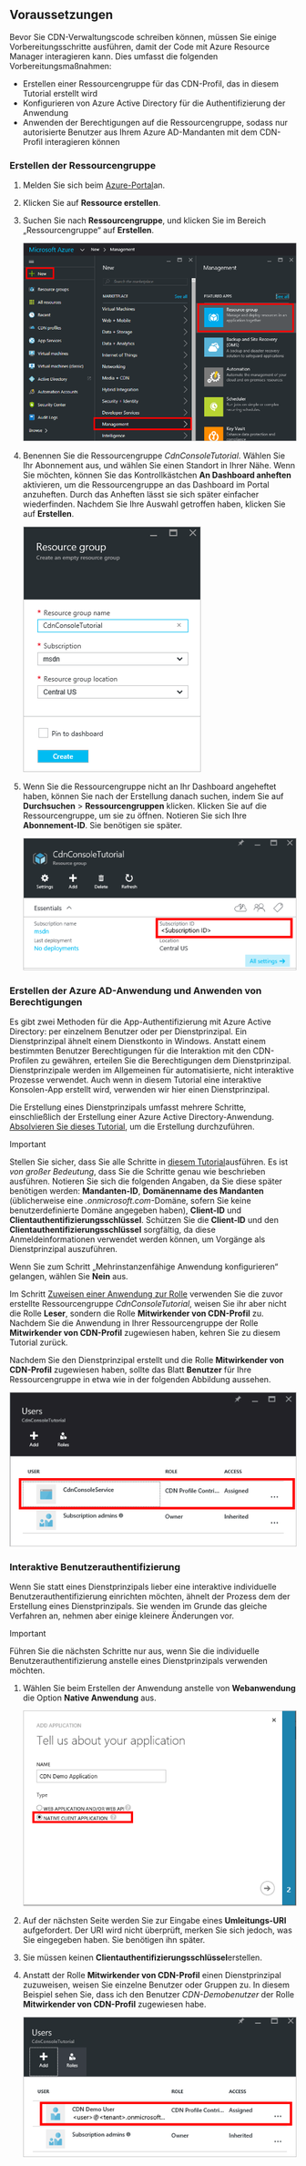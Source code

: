 ## <a name="prerequisites"></a>Voraussetzungen
Bevor Sie CDN-Verwaltungscode schreiben können, müssen Sie einige Vorbereitungsschritte ausführen, damit der Code mit Azure Resource Manager interagieren kann. Dies umfasst die folgenden Vorbereitungsmaßnahmen:

* Erstellen einer Ressourcengruppe für das CDN-Profil, das in diesem Tutorial erstellt wird
* Konfigurieren von Azure Active Directory für die Authentifizierung der Anwendung
* Anwenden der Berechtigungen auf die Ressourcengruppe, sodass nur autorisierte Benutzer aus Ihrem Azure AD-Mandanten mit dem CDN-Profil interagieren können

### <a name="creating-the-resource-group"></a>Erstellen der Ressourcengruppe
1. Melden Sie sich beim [Azure-Portal](https://portal.azure.com)an.
2. Klicken Sie auf **Ressource erstellen**.
3. Suchen Sie nach **Ressourcengruppe**, und klicken Sie im Bereich „Ressourcengruppe“ auf **Erstellen**.

    ![Erstellen einer neuen Ressourcengruppe](./media/cdn-app-dev-prep/cdn-new-rg-1-include.png)
3. Benennen Sie die Ressourcengruppe *CdnConsoleTutorial*.  Wählen Sie Ihr Abonnement aus, und wählen Sie einen Standort in Ihrer Nähe.  Wenn Sie möchten, können Sie das Kontrollkästchen **An Dashboard anheften** aktivieren, um die Ressourcengruppe an das Dashboard im Portal anzuheften.  Durch das Anheften lässt sie sich später einfacher wiederfinden.  Nachdem Sie Ihre Auswahl getroffen haben, klicken Sie auf **Erstellen**.

    ![Benennen der Ressourcengruppe](./media/cdn-app-dev-prep/cdn-new-rg-2-include.png)
4. Wenn Sie die Ressourcengruppe nicht an Ihr Dashboard angeheftet haben, können Sie nach der Erstellung danach suchen, indem Sie auf **Durchsuchen** > **Ressourcengruppen** klicken.  Klicken Sie auf die Ressourcengruppe, um sie zu öffnen.  Notieren Sie sich Ihre **Abonnement-ID**. Sie benötigen sie später.

    ![Benennen der Ressourcengruppe](./media/cdn-app-dev-prep/cdn-subscription-id-include.png)

### <a name="creating-the-azure-ad-application-and-applying-permissions"></a>Erstellen der Azure AD-Anwendung und Anwenden von Berechtigungen
Es gibt zwei Methoden für die App-Authentifizierung mit Azure Active Directory: per einzelnem Benutzer oder per Dienstprinzipal. Ein Dienstprinzipal ähnelt einem Dienstkonto in Windows.  Anstatt einem bestimmten Benutzer Berechtigungen für die Interaktion mit den CDN-Profilen zu gewähren, erteilen Sie die Berechtigungen dem Dienstprinzipal.  Dienstprinzipale werden im Allgemeinen für automatisierte, nicht interaktive Prozesse verwendet.  Auch wenn in diesem Tutorial eine interaktive Konsolen-App erstellt wird, verwenden wir hier einen Dienstprinzipal.

Die Erstellung eines Dienstprinzipals umfasst mehrere Schritte, einschließlich der Erstellung einer Azure Active Directory-Anwendung.  [Absolvieren Sie dieses Tutorial](../articles/resource-group-create-service-principal-portal.md), um die Erstellung durchzuführen.

> [!IMPORTANT]
> Stellen Sie sicher, dass Sie alle Schritte in [diesem Tutorial](../articles/resource-group-create-service-principal-portal.md)ausführen.  Es ist *von großer Bedeutung*, dass Sie die Schritte genau wie beschrieben ausführen.  Notieren Sie sich die folgenden Angaben, da Sie diese später benötigen werden: **Mandanten-ID**, **Domänenname des Mandanten** (üblicherweise eine *.onmicrosoft.com*-Domäne, sofern Sie keine benutzerdefinierte Domäne angegeben haben), **Client-ID** und **Clientauthentifizierungsschlüssel**.  Schützen Sie die **Client-ID** und den **Clientauthentifizierungsschlüssel** sorgfältig, da diese Anmeldeinformationen verwendet werden können, um Vorgänge als Dienstprinzipal auszuführen.
>
> Wenn Sie zum Schritt „Mehrinstanzenfähige Anwendung konfigurieren“ gelangen, wählen Sie **Nein** aus.
>
> Im Schritt [Zuweisen einer Anwendung zur Rolle](../articles/azure-resource-manager/resource-group-create-service-principal-portal.md#assign-application-to-role) verwenden Sie die zuvor erstellte Ressourcengruppe *CdnConsoleTutorial*, weisen Sie ihr aber nicht die Rolle **Leser**, sondern die Rolle **Mitwirkender von CDN-Profil** zu.  Nachdem Sie die Anwendung in Ihrer Ressourcengruppe der Rolle **Mitwirkender von CDN-Profil** zugewiesen haben, kehren Sie zu diesem Tutorial zurück. 
>
>

Nachdem Sie den Dienstprinzipal erstellt und die Rolle **Mitwirkender von CDN-Profil** zugewiesen haben, sollte das Blatt **Benutzer** für Ihre Ressourcengruppe in etwa wie in der folgenden Abbildung aussehen.

![Blatt „Benutzer“](./media/cdn-app-dev-prep/cdn-service-principal-include.png)

### <a name="interactive-user-authentication"></a>Interaktive Benutzerauthentifizierung
Wenn Sie statt eines Dienstprinzipals lieber eine interaktive individuelle Benutzerauthentifizierung einrichten möchten, ähnelt der Prozess dem der Erstellung eines Dienstprinzipals.  Sie wenden im Grunde das gleiche Verfahren an, nehmen aber einige kleinere Änderungen vor.

> [!IMPORTANT]
> Führen Sie die nächsten Schritte nur aus, wenn Sie die individuelle Benutzerauthentifizierung anstelle eines Dienstprinzipals verwenden möchten.
>
>

1. Wählen Sie beim Erstellen der Anwendung anstelle von **Webanwendung** die Option **Native Anwendung** aus.

    ![Native Anwendung](./media/cdn-app-dev-prep/cdn-native-application-include.png)
2. Auf der nächsten Seite werden Sie zur Eingabe eines **Umleitungs-URI** aufgefordert.  Der URI wird nicht überprüft, merken Sie sich jedoch, was Sie eingegeben haben. Sie benötigen ihn später.
3. Sie müssen keinen **Clientauthentifizierungsschlüssel**erstellen.
4. Anstatt der Rolle **Mitwirkender von CDN-Profil** einen Dienstprinzipal zuzuweisen, weisen Sie einzelne Benutzer oder Gruppen zu.  In diesem Beispiel sehen Sie, dass ich den Benutzer *CDN-Demobenutzer* der Rolle **Mitwirkender von CDN-Profil** zugewiesen habe.  

    ![Individueller Benutzerzugriff](./media/cdn-app-dev-prep/cdn-aad-user-include.png)
